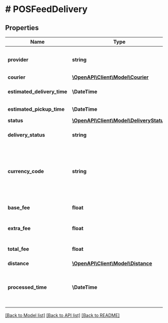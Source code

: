 # # POSFeedDelivery

## Properties

Name | Type | Description | Notes
------------ | ------------- | ------------- | -------------
**provider** | **string** | Delivery Service Provider Slug. | [optional]
**courier** | [**\OpenAPI\Client\Model\Courier**](Courier.md) |  | [optional]
**estimated_delivery_time** | **\DateTime** | Estimated delivery time | [optional]
**estimated_pickup_time** | **\DateTime** | Estimated pickup time | [optional]
**status** | [**\OpenAPI\Client\Model\DeliveryStatus**](DeliveryStatus.md) |  | [optional]
**delivery_status** | **string** | Use the status field instead. | [optional]
**currency_code** | **string** | The 3-letter currency code (ISO 4217) to use for all monetary values. | [optional]
**base_fee** | **float** | Base delivery cost value. | [optional]
**extra_fee** | **float** | Extra delivery cost value. | [optional]
**total_fee** | **float** | Total delivery cost value. | [optional]
**distance** | [**\OpenAPI\Client\Model\Distance**](Distance.md) |  | [optional]
**processed_time** | **\DateTime** | Time that the delivery was accepted and confirmed. | [optional]

[[Back to Model list]](../../README.md#models) [[Back to API list]](../../README.md#endpoints) [[Back to README]](../../README.md)
